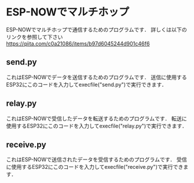 # ESP-NOWでマルチホップ
ESP-NOWでマルチホップで通信するためのプログラムです．
詳しくは以下のリンクを参照して下さい
https://qiita.com/c0a21086/items/b97d6045244d901c46f6
## send.py
これはESP-NOWでデータを送信するためのプログラムです．
送信に使用するESP32にこのコードを入力してexecfile("send.py")で実行できます．
## relay.py
これはESP-NOWで受信したデータを転送するためのプログラムです．
転送に使用するESP32にこのコードを入力してexecfile("relay.py")で実行できます．
## receive.py
これはESP-NOWで送信されたデータを受信するためのプログラムです．
受信に使用するESP32にこのコードを入力してexecfile("receive.py")で実行できます．
